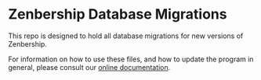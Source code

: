 Zenbership Database Migrations
==============================

This repo is designed to hold all database migrations for new versions of Zenbership.

For information on how to use these files, and how to update the program in general, please consult our [online documentation](http://documentation.zenbership.com/Updating-Zenbership).